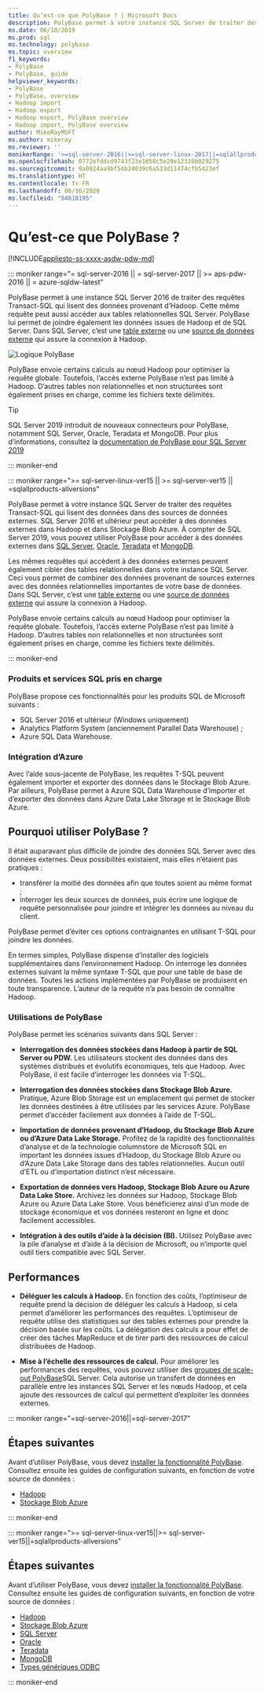 ```yaml
---
title: Qu’est-ce que PolyBase ? | Microsoft Docs
description: PolyBase permet à votre instance SQL Server de traiter des requêtes Transact-SQL qui lisent des données dans des sources de données externes comme Hadoop et le stockage Blob Azure.
ms.date: 06/10/2019
ms.prod: sql
ms.technology: polybase
ms.topic: overview
f1_keywords:
- PolyBase
- PolyBase, guide
helpviewer_keywords:
- PolyBase
- PolyBase, overview
- Hadoop import
- Hadoop export
- Hadoop export, PolyBase overview
- Hadoop import, PolyBase overview
author: MikeRayMSFT
ms.author: mikeray
ms.reviewer: ''
monikerRange: '>=sql-server-2016||>=sql-server-linux-2017||=sqlallproducts-allversions||>=aps-pdw-2016||=azure-sqldw-latest'
ms.openlocfilehash: 0772efddcd9743f23e1658c5e29e12310b029275
ms.sourcegitcommit: 9a0824aa9bf54b24039c6a533d11474cfb5423ef
ms.translationtype: HT
ms.contentlocale: fr-FR
ms.lasthandoff: 06/16/2020
ms.locfileid: "84818195"
---
```

# <a name="what-is-polybase"></a>Qu’est-ce que PolyBase ?

[!INCLUDE[appliesto-ss-xxxx-asdw-pdw-md](../../includes/appliesto-ss-xxxx-asdw-pdw-md.md)]

<!--SQL Server 2016/2017-->
::: moniker range="= sql-server-2016 || = sql-server-2017 || >= aps-pdw-2016 || = azure-sqldw-latest"

PolyBase permet à une instance SQL Server 2016 de traiter des requêtes Transact-SQL qui lisent des données provenant d’Hadoop. Cette même requête peut aussi accéder aux tables relationnelles SQL Server. PolyBase lui permet de joindre également les données issues de Hadoop et de SQL Server. Dans SQL Server, c’est une [table externe](../../t-sql/statements/create-external-table-transact-sql.md) ou une [source de données externe](../../t-sql/statements/create-external-data-source-transact-sql.md) qui assure la connexion à Hadoop.

![Logique PolyBase](../../relational-databases/polybase/media/polybase-logical.png "Logique PolyBase")

PolyBase envoie certains calculs au nœud Hadoop pour optimiser la requête globale. Toutefois, l’accès externe PolyBase n’est pas limité à Hadoop. D’autres tables non relationnelles et non structurées sont également prises en charge, comme les fichiers texte délimités.

> [!TIP]
> SQL Server 2019 introduit de nouveaux connecteurs pour PolyBase, notamment SQL Server, Oracle, Teradata et MongoDB. Pour plus d’informations, consultez la [documentation de PolyBase pour SQL Server 2019](polybase-guide.md?view=sql-server-ver15)

::: moniker-end
<!--SQL Server 2019-->
::: moniker range=">= sql-server-linux-ver15 || >= sql-server-ver15 || =sqlallproducts-allversions"

PolyBase permet à votre instance SQL Server de traiter des requêtes Transact-SQL qui lisent des données dans des sources de données externes. SQL Server 2016 et ultérieur peut accéder à des données externes dans Hadoop et dans Stockage Blob Azure. À compter de SQL Server 2019, vous pouvez utiliser PolyBase pour accéder à des données externes dans [SQL Server](polybase-configure-sql-server.md), [Oracle](polybase-configure-oracle.md), [Teradata](polybase-configure-teradata.md) et [MongoDB](polybase-configure-mongodb.md).

Les mêmes requêtes qui accèdent à des données externes peuvent également cibler des tables relationnelles dans votre instance SQL Server. Ceci vous permet de combiner des données provenant de sources externes avec des données relationnelles importantes de votre base de données. Dans SQL Server, c’est une [table externe](../../t-sql/statements/create-external-table-transact-sql.md) ou une [source de données externe](../../t-sql/statements/create-external-data-source-transact-sql.md) qui assure la connexion à Hadoop.

PolyBase envoie certains calculs au nœud Hadoop pour optimiser la requête globale. Toutefois, l’accès externe PolyBase n’est pas limité à Hadoop. D’autres tables non relationnelles et non structurées sont également prises en charge, comme les fichiers texte délimités.

::: moniker-end

### <a name="supported-sql-products-and-services"></a>Produits et services SQL pris en charge

PolyBase propose ces fonctionnalités pour les produits SQL de Microsoft suivants :

- SQL Server 2016 et ultérieur (Windows uniquement)
- Analytics Platform System (anciennement Parallel Data Warehouse) ;
- Azure SQL Data Warehouse.

### <a name="azure-integration"></a>Intégration d’Azure

Avec l’aide sous-jacente de PolyBase, les requêtes T-SQL peuvent également importer et exporter des données dans le Stockage Blob Azure. Par ailleurs, PolyBase permet à Azure SQL Data Warehouse d’importer et d’exporter des données dans Azure Data Lake Storage et le Stockage Blob Azure.

## <a name="why-use-polybase"></a>Pourquoi utiliser PolyBase ?

Il était auparavant plus difficile de joindre des données SQL Server avec des données externes. Deux possibilités existaient, mais elles n’étaient pas pratiques :

- transférer la moitié des données afin que toutes soient au même format ;
- interroger les deux sources de données, puis écrire une logique de requête personnalisée pour joindre et intégrer les données au niveau du client.

PolyBase permet d’éviter ces options contraignantes en utilisant T-SQL pour joindre les données.

En termes simples, PolyBase dispense d’installer des logiciels supplémentaires dans l’environnement Hadoop. On interroge les données externes suivant la même syntaxe T-SQL que pour une table de base de données. Toutes les actions implémentées par PolyBase se produisent en toute transparence. L’auteur de la requête n’a pas besoin de connaître Hadoop.

### <a name="polybase-uses"></a>Utilisations de PolyBase

PolyBase permet les scénarios suivants dans SQL Server :

- **Interrogation des données stockées dans Hadoop à partir de SQL Server ou PDW.** Les utilisateurs stockent des données dans des systèmes distribués et évolutifs économiques, tels que Hadoop. Avec PolyBase, il est facile d’interroger les données via T-SQL.

- **Interrogation des données stockées dans Stockage Blob Azure.** Pratique, Azure Blob Storage est un emplacement qui permet de stocker les données destinées à être utilisées par les services Azure.  PolyBase permet d’accéder facilement aux données à l’aide de T-SQL.

- **Importation de données provenant d’Hadoop, du Stockage Blob Azure ou d’Azure Data Lake Storage.** Profitez de la rapidité des fonctionnalités d’analyse et de la technologie columnstore de Microsoft SQL en important les données issues d’Hadoop, du Stockage Blob Azure ou d’Azure Data Lake Storage dans des tables relationnelles. Aucun outil d’ETL ou d’importation distinct n’est nécessaire.

- **Exportation de données vers Hadoop, Stockage Blob Azure ou Azure Data Lake Store.** Archivez les données sur Hadoop, Stockage Blob Azure ou Azure Data Lake Store. Vous bénéficierez ainsi d’un mode de stockage économique et vos données resteront en ligne et donc facilement accessibles.

- **Intégration à des outils d’aide à la décision (BI).** Utilisez PolyBase avec la pile d’analyse et d’aide à la décision de Microsoft, ou n’importe quel outil tiers compatible avec SQL Server.

## <a name="performance"></a>Performances

- **Déléguer les calculs à Hadoop.** En fonction des coûts, l’optimiseur de requête prend la décision de déléguer les calculs à Hadoop, si cela permet d’améliorer les performances des requêtes.  L’optimiseur de requête utilise des statistiques sur des tables externes pour prendre la décision basée sur les coûts. La délégation des calculs a pour effet de créer des tâches MapReduce et de tirer parti des ressources de calcul distribuées de Hadoop.

- **Mise à l’échelle des ressources de calcul.** Pour améliorer les performances des requêtes, vous pouvez utiliser des [groupes de scale-out PolyBase](../../relational-databases/polybase/polybase-scale-out-groups.md)SQL Server. Cela autorise un transfert de données en parallèle entre les instances SQL Server et les nœuds Hadoop, et cela ajoute des ressources de calcul qui permettent d’exploiter les données externes.

<!--SQL Server 2016/2017-->
::: moniker range="=sql-server-2016||=sql-server-2017"

## <a name="next-steps"></a>Étapes suivantes

Avant d’utiliser PolyBase, vous devez [installer la fonctionnalité PolyBase](polybase-installation.md). Consultez ensuite les guides de configuration suivants, en fonction de votre source de données :

- [Hadoop](polybase-configure-hadoop.md)
- [Stockage Blob Azure](polybase-configure-azure-blob-storage.md)

::: moniker-end
<!--SQL Server 2019-->
::: moniker range=">= sql-server-linux-ver15||>= sql-server-ver15||=sqlallproducts-allversions"

## <a name="next-steps"></a>Étapes suivantes

Avant d’utiliser PolyBase, vous devez [installer la fonctionnalité PolyBase](polybase-installation.md). Consultez ensuite les guides de configuration suivants, en fonction de votre source de données :
- [Hadoop](polybase-configure-hadoop.md)
- [Stockage Blob Azure](polybase-configure-azure-blob-storage.md)
- [SQL Server](polybase-configure-sql-server.md)
- [Oracle](polybase-configure-oracle.md)
- [Teradata](polybase-configure-teradata.md)
- [MongoDB](polybase-configure-mongodb.md)
- [Types génériques ODBC](polybase-configure-odbc-generic.md)

::: moniker-end
